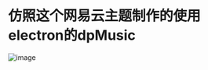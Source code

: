 # 仿照这个网易云主题制作的使用electron的dpMusic
![image](https://github.com/user-attachments/assets/40ae5cbd-81d5-41e0-975b-bc2672e2c9be)
